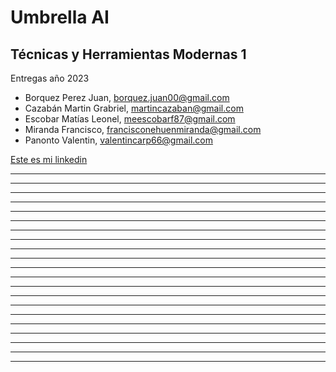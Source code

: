 # Umbrella AI
## Técnicas y Herramientas Modernas 1
Entregas año 2023
* Borquez Perez Juan, <borquez.juan00@gmail.com>
* Cazabán Martin Grabriel, <martincazaban@gmail.com>
* Escobar Matías Leonel, <meescobarf87@gmail.com>
* Miranda Francisco, <francisconehuenmiranda@gmail.com>
* Panonto Valentin, <valentincarp66@gmail.com>


[Este es mi linkedin](https://www.youtube.com/watch?v=8EQRGf9GQPU)
<hr>
<hr>
<vr>
<hr>
<hr>
<hr>
<vr>
<hr>
<hr>
<hr>
<vr>
<hr>
<hr>
<hr>
<vr>
<hr>
<hr>
<hr>
<vr>
<hr><hr>
<hr>
<vr>
<hr><hr>
<hr>
<vr>
<hr>
